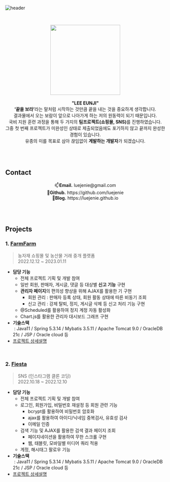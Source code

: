 ![header](https://capsule-render.vercel.app/api?type=transparent&color=gradient&height=160&section=header&text=portfolio&fontSize=70&fontColor=FFC325&fontAlign=60)


<br>

<p align="center">
<img src="https://user-images.githubusercontent.com/110653573/222771132-e7820239-c68b-43de-a246-a3c6f81fbaca.jpg" width="220px" /> <br><br>
<b>"LEE EUNJI"</b><br>
<b>‘끝을 보라’</b>라는 말처럼 시작하는 것만큼 끝을 내는 것을 중요하게 생각합니다. <br>
결과물에서 오는 보람이 앞으로 나아가게 하는 저의 원동력이 되기 때문입니다. <br> 
국비 지원 훈련 과정을 통해 두 가지의 <b>팀프로젝트(쇼핑몰, SNS)</b>를 진행하였습니다. <br> 
그중 첫 번째 프로젝트가 미완성인 상태로 제출되었음에도 포기하지 않고 끝까지 완성한 경험이 있습니다. <br> 
유종의 미를 목표로 삼아 끊임없이 <b>계발하는 개발자</b>가 되겠습니다.
</p>


<br>
<br>
<!-- &nbsp;&nbsp; -->

## Contact

<p align="center">
📫<b>Email.</b> luejenie@gmail.com <br>
🌱<b>Github.</b> https://github.com/luejenie <br>
🤔<b>Blog.</b> https://luejenie.github.io
</p>

<br>
<br>

## Projects
### 1. [FarmFarm](http://129.154.53.250:8080/)
> 농자재 쇼핑몰 및 농산물 거래 중개 플랫폼 <br>
> 2022.12.12 ~ 2023.01.11

- **담당 기능**<br>
  - 전체 프로젝트 기획 및 개발 참여
  - 일반 회원, 판매자, 게시글, 댓글 등 대상별 **신고 기능** 구현
  - **관리자 페이지**의 편의성 향상을 위해 AJAX를 활용한 기 구현
    - 회원 관리 : 판매자 등록 상태, 회원 활동 상태에 따른 비동기 조회
    - 신고 관리 : 강제 탈퇴, 정지, 게시글 삭제 등 신고 처리 기능 구현
  - @Scheduled를 활용하여 정지 계정 자동 활성화
  - Chart.js를 활용한 관리자 대시보드 그래프 구현
- **기술스택**<br>
&nbsp;: Java11 / Spring 5.3.14 / Mybatis 3.5.11 / Apache Tomcat 9.0 / OracleDB 21c / JSP / Oracle cloud 등<br>
- [프로젝트 상세설명](https://github.com/luejenie/FarmFarm.git)

<br>

### 2. [Fiesta](http://146.56.188.235:8080/)
> SNS (인스타그램 클론 코딩) <br>
> 2022.10.18 ~ 2022.12.10

- **담당 기능**<br>
  - 전체 프로젝트 기획 및 개발 참여
  - 로그인, 회원가입, 비밀번호 재설정 등 회원 관련 기능
    - bcrypt를 활용하여 비밀번호 암호화
    - ajax를 활용하여 아이디/닉네임 중복검사, 유효성 검사
    - 이메일 인증
  - 검색 기능 및 AJAX를 활용한 검색 결과 페이지 조회
    - 페이지네이션을 활용하여 무한 스크롤 구현
    - 웹, 태블릿, 모바일별 미디어 쿼리 적용
  - 계정, 해시태그 팔로우 기능
- **기술스택**<br>
&nbsp;: Java11 / Spring 5.3.14 / Mybatis 3.5.11 / Apache Tomcat 9.0 / OracleDB 21c / JSP / Oracle cloud 등<br>
- [프로젝트 상세설명](https://github.com/luejenie/Fiesta.git)

